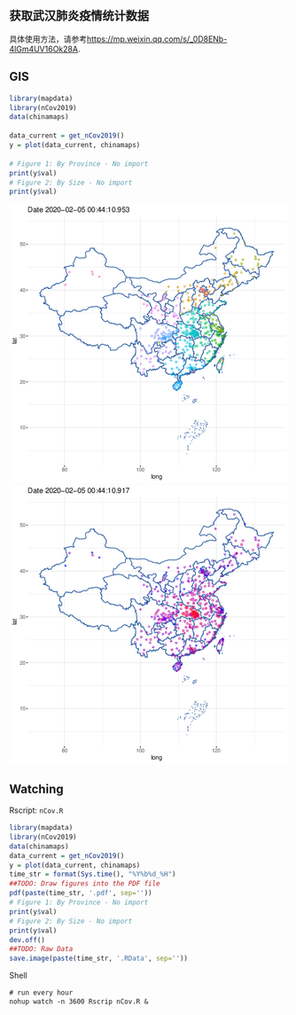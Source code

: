 ## 获取武汉肺炎疫情统计数据

具体使用方法，请参考<https://mp.weixin.qq.com/s/_0D8ENb-4lGm4UV16Ok28A>.

## GIS

```R
library(mapdata)
library(nCov2019)
data(chinamaps)

data_current = get_nCov2019()
y = plot(data_current, chinamaps)

# Figure 1: By Province - No import 
print(y$val)
# Figure 2: By Size - No import
print(y$val)
```

![fig1](./man/v1.png)
![fig2](./man/v2.png)

## Watching

Rscript: `nCov.R`

```R
library(mapdata)
library(nCov2019)
data(chinamaps)
data_current = get_nCov2019()
y = plot(data_current, chinamaps)
time_str = format(Sys.time(), "%Y%b%d_%H")
##TODO: Draw figures into the PDF file
pdf(paste(time_str, '.pdf', sep=''))
# Figure 1: By Province - No import
print(y$val)
# Figure 2: By Size - No import
print(y$val)
dev.off()
##TODO: Raw Data
save.image(paste(time_str, '.RData', sep=''))
```

Shell

```
# run every hour
nohup watch -n 3600 Rscrip nCov.R &
```

